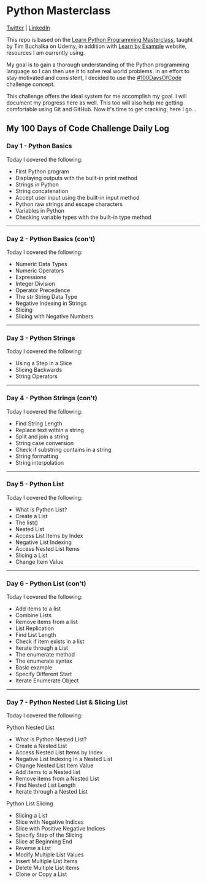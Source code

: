 # Python Masterclass

[Twitter](https://twitter.com/Jason_DOyley) | [LinkedIn](https://www.linkedin.com/in/jdfdoyley/)

This repo is based on the [Learn Python Programming Masterclass](https://www.udemy.com/course/python-the-complete-python-developer-course/), taught by Tim
Buchalka on Udemy, in addition with [Learn by Example](https://www.learnbyexample.org/python/) website, resources I am
currently using.

My goal is to gain a thorough understanding of the Python programming language
so I can then use it to solve real world problems. In an effort to stay
motivated and consistent, I decided to use the [#100DaysOfCode](https://www.100daysofcode.com) challenge concept.

This challenge offers the ideal system for me accomplish my goal. I will document my progress here as well. This too will also help me getting comfortable using Git and GitHub. Now it's time to get cracking; here I go...

## My 100 Days of Code Challenge Daily Log

### Day 1 - Python Basics

Today I covered the following:

- First Python program
- Displaying outputs with the built-in print method
- Strings in Python
- String concatenation
- Accept user input using the built-in input method
- Python raw strings and escape characters
- Variables in Python
- Checking variable types with the built-in type method

---

### Day 2 - Python Basics (con't)

Today I covered the following:

- Numeric Data Types
- Numeric Operators
- Expressions
- Integer Division
- Operator Precedence
- The str String Data Type
- Negative Indexing in Strings
- Slicing
- Slicing with Negative Numbers

---

### Day 3 - Python Strings

Today I covered the following:

- Using a Step in a Slice
- Slicing Backwards
- String Operators

---

### Day 4 - Python Strings (con't)

Today I covered the following:

- Find String Length
- Replace text within a string
- Split and join a string
- String case conversion
- Check if substring contains in a string
- String formatting
- String interpolation

---

### Day 5 - Python List

Today I covered the following:

- What is Python List?
- Create a List
- The list()
- Nested List
- Access List Items by Index
- Negative List Indexing
- Access Nested List Items
- Slicing a List
- Change Item Value

---

### Day 6 - Python List (con't)

Today I covered the following:

- Add items to a list
- Combine Lists
- Remove items from a list
- List Replication
- Find List Length
- Check if item exists in a list
- Iterate through a List
- The enumerate method
- The enumerate syntax
- Basic example
- Specify Different Start
- Iterate Enumerate Object

---

### Day 7 - Python Nested List & Slicing List

Today I covered the following:

Python Nested List

- What is Python Nested List?
- Create a Nested List
- Access Nested List Items by Index
- Negative List Indexing In a Nested List
- Change Nested List Item Value
- Add items to a Nested list
- Remove items from a Nested List
- Find Nested List Length
- Iterate through a Nested List

Python List Slicing

- Slicing a List
- Slice with Negative Indices
- Slice with Positive Negative Indices
- Specify Step of the Slicing
- Slice at Beginning End
- Reverse a List
- Modify Multiple List Values
- Insert Multiple List Items
- Delete Multiple List Items
- Clone or Copy a List
